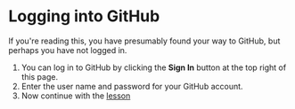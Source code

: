 # Logging into GitHub
If you're reading this, you have presumably found your way to GitHub, but perhaps you have not logged in.

1. You can log in to GitHub by clicking the **Sign In** button at the top right of this page.
2. Enter the user name and password for your GitHub account.
3. Now continue with the [lesson](../README.md)
